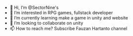- 👋 Hi, I’m @SectorNine's
- 👀 I’m interested in RPG games, fullstack developer
- 🌱 I’m currently learning make a game in unity and website
- 💞️ I’m looking to collaborate on unity
- 📫 How to reach me? Subscribe Fauzan Hartanto channel

<!---
SectorNines/SectorNines is a ✨ special ✨ repository because its `README.md` (this file) appears on your GitHub profile.
You can click the Preview link to take a look at your changes.
--->
